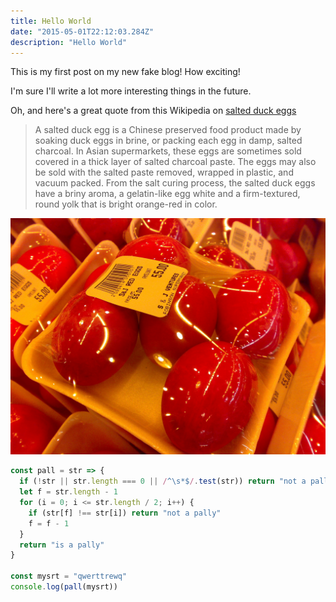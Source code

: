 ```yaml
---
title: Hello World
date: "2015-05-01T22:12:03.284Z"
description: "Hello World"
---
```


This is my first post on my new fake blog! How exciting!

I'm sure I'll write a lot more interesting things in the future.

Oh, and here's a great quote from this Wikipedia on
[salted duck eggs](http://en.wikipedia.org/wiki/Salted_duck_egg)

> A salted duck egg is a Chinese preserved food product made by soaking duck
> eggs in brine, or packing each egg in damp, salted charcoal. In Asian
> supermarkets, these eggs are sometimes sold covered in a thick layer of salted
> charcoal paste. The eggs may also be sold with the salted paste removed,
> wrapped in plastic, and vacuum packed. From the salt curing process, the
> salted duck eggs have a briny aroma, a gelatin-like egg white and a
> firm-textured, round yolk that is bright orange-red in color.

![Chinese Salty Egg](./salty_egg.jpg)

```javascript
const pall = str => {
  if (!str || str.length === 0 || /^\s*$/.test(str)) return "not a pally"
  let f = str.length - 1
  for (i = 0; i <= str.length / 2; i++) {
    if (str[f] !== str[i]) return "not a pally"
    f = f - 1
  }
  return "is a pally"
}

const mysrt = "qwerttrewq"
console.log(pall(mysrt))
```
